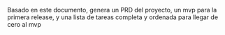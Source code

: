 Basado en este documento, genera un PRD del proyecto, un mvp para la primera release, y una lista de tareas completa y ordenada para llegar de cero al mvp
